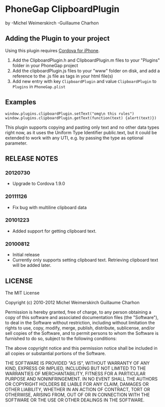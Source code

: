# PhoneGap ClipboardPlugin #
by 
-Michel Weimerskirch
-Guillaume Charhon

## Adding the Plugin to your project ##

Using this plugin requires [Cordova for iPhone](http://github.com/phonegap/phonegap-iphone).

1. Add the ClipboardPlugin.h and ClipboardPlugin.m files to your "Plugins" folder in your PhoneGap project
2. Add the clipboardPlugin.js files to your "www" folder on disk, and add a reference to the .js file as <link> tags in your html file(s)
3. Add new entry with key `ClipboardPlugin` and value `ClipboardPlugin` to `Plugins` in `PhoneGap.plist`

## Examples

    window.plugins.clipboardPlugin.setText("omg\n this rules")
    window.plugins.clipboardPlugin.getText(function(text) {alert(text)})

This plugin supports copying and pasting only text and no other data types right now, as it uses the Uniform Type Identifier public.text, but it could be extended to work with any UTI, e.g. by passing the type as optional parameter.

## RELEASE NOTES ##

### 20120730 ###
* Upgrade to Cordova 1.9.0

### 20111126 ###
* Fix bug with multiline clipboard data

### 20101223 ###
* Added support for getting clipboard text.

### 20100812 ###
* Initial release
* Currently only supports setting clipboard text. Retrieving clipboard text will be added later.

## LICENSE ##

The MIT License

Copyright (c) 2010-2012
Michel Weimerskirch
Guillaume Charhon

Permission is hereby granted, free of charge, to any person obtaining a copy
of this software and associated documentation files (the "Software"), to deal
in the Software without restriction, including without limitation the rights
to use, copy, modify, merge, publish, distribute, sublicense, and/or sell
copies of the Software, and to permit persons to whom the Software is
furnished to do so, subject to the following conditions:

The above copyright notice and this permission notice shall be included in
all copies or substantial portions of the Software.

THE SOFTWARE IS PROVIDED "AS IS", WITHOUT WARRANTY OF ANY KIND, EXPRESS OR
IMPLIED, INCLUDING BUT NOT LIMITED TO THE WARRANTIES OF MERCHANTABILITY,
FITNESS FOR A PARTICULAR PURPOSE AND NONINFRINGEMENT. IN NO EVENT SHALL THE
AUTHORS OR COPYRIGHT HOLDERS BE LIABLE FOR ANY CLAIM, DAMAGES OR OTHER
LIABILITY, WHETHER IN AN ACTION OF CONTRACT, TORT OR OTHERWISE, ARISING FROM,
OUT OF OR IN CONNECTION WITH THE SOFTWARE OR THE USE OR OTHER DEALINGS IN
THE SOFTWARE.

